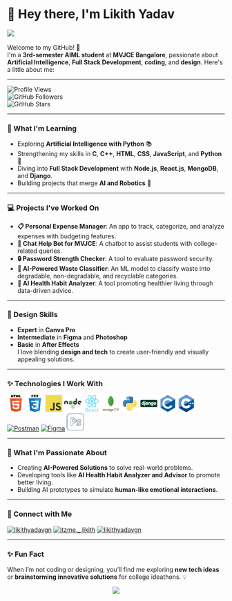 # 👋 Hey there, I'm Likith Yadav
<img src="https://media.giphy.com/media/hvRJCLFzcasrR4ia7z/giphy.gif" width="30px">

Welcome to my GitHub! 🚀  
I'm a **3rd-semester AIML student** at **MVJCE Bangalore**, passionate about **Artificial Intelligence**, **Full Stack Development**, **coding**, and **design**. Here's a little about me:

---

![Profile Views](https://komarev.com/ghpvc/?username=Likith-Yadav&style=flat-square&color=blue)  
![GitHub Followers](https://img.shields.io/github/followers/Likith-Yadav?label=Followers&style=social)  
![GitHub Stars](https://img.shields.io/github/stars/Likith-Yadav?label=Stars&style=social)  

---

### 🧠 What I'm Learning
- Exploring **Artificial Intelligence with Python** 📚  
- Strengthening my skills in **C**, **C++**, **HTML**, **CSS**, **JavaScript**, and **Python** 🔦  
- Diving into **Full Stack Development** with **Node.js**, **React.js**, **MongoDB**, and **Django**.  
- Building projects that merge **AI and Robotics** 🤖  

---

### 💻 Projects I've Worked On
- **📋 Personal Expense Manager**: An app to track, categorize, and analyze expenses with budgeting features.  
- **🤖 Chat Help Bot for MVJCE**: A chatbot to assist students with college-related queries.  
- **🔒 Password Strength Checker**: A tool to evaluate password security.  
- **🌿 AI-Powered Waste Classifier**: An ML model to classify waste into degradable, non-degradable, and recyclable categories.  
- **🔮 AI Health Habit Analyzer**: A tool promoting healthier living through data-driven advice.

---

### 🎨 Design Skills
- **Expert** in **Canva Pro**  
- **Intermediate** in **Figma** and **Photoshop**  
- **Basic** in **After Effects**  
I love blending **design and tech** to create user-friendly and visually appealing solutions.

---

### ✨ Technologies I Work With
<p align="left">
<a href="https://developer.mozilla.org/en-US/docs/Web/HTML" target="_blank" rel="noreferrer"><img src="https://raw.githubusercontent.com/devicons/devicon/master/icons/html5/html5-original-wordmark.svg" alt="HTML" width="40" height="40" /></a>
<a href="https://developer.mozilla.org/en-US/docs/Web/CSS" target="_blank" rel="noreferrer"><img src="https://raw.githubusercontent.com/devicons/devicon/master/icons/css3/css3-original-wordmark.svg" alt="CSS" width="40" height="40" /></a>
<a href="https://developer.mozilla.org/en-US/docs/Web/JavaScript" target="_blank" rel="noreferrer"><img src="https://raw.githubusercontent.com/devicons/devicon/master/icons/javascript/javascript-original.svg" alt="JavaScript" width="40" height="40" /></a>
<a href="https://nodejs.org" target="_blank" rel="noreferrer"><img src="https://raw.githubusercontent.com/devicons/devicon/master/icons/nodejs/nodejs-original-wordmark.svg" alt="Node.js" width="40" height="40" /></a>
<a href="https://reactjs.org" target="_blank" rel="noreferrer"><img src="https://raw.githubusercontent.com/devicons/devicon/master/icons/react/react-original-wordmark.svg" alt="React.js" width="40" height="40" /></a>
<a href="https://www.mongodb.com" target="_blank" rel="noreferrer"><img src="https://raw.githubusercontent.com/devicons/devicon/master/icons/mongodb/mongodb-original-wordmark.svg" alt="MongoDB" width="40" height="40" /></a>
<a href="https://www.python.org" target="_blank" rel="noreferrer"><img src="https://raw.githubusercontent.com/devicons/devicon/master/icons/python/python-original.svg" alt="Python" width="40" height="40" /></a>
<a href="https://www.djangoproject.com/" target="_blank" rel="noreferrer"><img src="https://raw.githubusercontent.com/devicons/devicon/master/icons/django/django-original.svg" alt="Django" width="40" height="40" /></a>
<a href="https://www.cprogramming.com/" target="_blank" rel="noreferrer"><img src="https://raw.githubusercontent.com/devicons/devicon/master/icons/c/c-original.svg" alt="C" width="40" height="40" /></a>
<a href="https://www.w3schools.com/cpp/" target="_blank" rel="noreferrer"><img src="https://raw.githubusercontent.com/devicons/devicon/master/icons/cplusplus/cplusplus-original.svg" alt="C++" width="40" height="40" /></a>
<a href="https://postman.com" target="_blank" rel="noreferrer"><img src="https://www.vectorlogo.zone/logos/getpostman/getpostman-icon.svg" alt="Postman" width="40" height="40" /></a>
<a href="https://www.figma.com/" target="_blank" rel="noreferrer"><img src="https://www.vectorlogo.zone/logos/figma/figma-icon.svg" alt="Figma" width="40" height="40" /></a>
<a href="https://www.adobe.com/products/photoshop.html" target="_blank" rel="noreferrer"><img src="https://raw.githubusercontent.com/devicons/devicon/master/icons/photoshop/photoshop-line.svg" alt="Photoshop" width="40" height="40" /></a>
</p>

---

### 🌟 What I'm Passionate About
- Creating **AI-Powered Solutions** to solve real-world problems.  
- Developing tools like **AI Health Habit Analyzer and Advisor** to promote better living.  
- Building AI prototypes to simulate **human-like emotional interactions**.

---

### 🔗 Connect with Me
<p align="left">
<a href="https://linkedin.com/in/likithyadavgn" target="_blank"><img align="center" src="https://raw.githubusercontent.com/rahuldkjain/github-profile-readme-generator/master/src/images/icons/Social/linked-in-alt.svg" alt="likithyadavgn" height="30" width="40" /></a>
<a href="https://instagram.com/itzme._.likith" target="_blank"><img align="center" src="https://raw.githubusercontent.com/rahuldkjain/github-profile-readme-generator/master/src/images/icons/Social/instagram.svg" alt="itzme._.likith" height="30" width="40" /></a>
<a href="https://www.hackerrank.com/likithyadavgn" target="_blank"><img align="center" src="https://raw.githubusercontent.com/rahuldkjain/github-profile-readme-generator/master/src/images/icons/Social/hackerrank.svg" alt="likithyadavgn" height="30" width="40" /></a>
</p>

---

### ✨ Fun Fact
When I’m not coding or designing, you’ll find me exploring **new tech ideas** or **brainstorming innovative solutions** for college ideathons. 💡

<p align="center">
  <img src="https://media.giphy.com/media/qgQUggAC3Pfv687qPC/giphy.gif" width="300">
</p>
